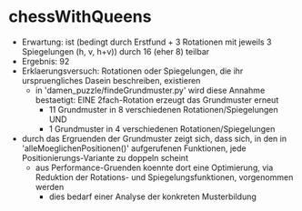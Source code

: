 # chessWithQueens

- Erwartung: ist (bedingt durch Erstfund + 3 Rotationen mit jeweils 3 Spiegelungen (h, v, h+v)) durch 16 (eher 8) teilbar 
- Ergebnis:  92
- Erklaerungsversuch: Rotationen oder Spiegelungen, die ihr urspruengliches Dasein beschreiben, existieren
  - in 'damen_puzzle/findeGrundmuster.py' wird diese Annahme bestaetigt: EINE 2fach-Rotation erzeugt das Grundmuster erneut
    - 11 Grundmuster in 8 verschiedenen Rotationen/Spiegelungen UND
    - 1 Grundmuster in 4 verschiedenen Rotationen/Spiegelungen
- durch das Ergruenden der Grundmuster zeigt sich, dass sich, in den in 'alleMoeglichenPositionen()' aufgerufenen Funktionen, jede Positionierungs-Variante zu doppeln scheint
  - aus Performance-Gruenden koennte dort eine Optimierung, via Reduktion der Rotations- und Spiegelungsfunktionen, vorgenommen werden
    - dies bedarf einer Analyse der konkreten Musterbildung
